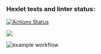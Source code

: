 ### Hexlet tests and linter status:
[![Actions Status](https://github.com/Difuster/frontend-project-lvl1/workflows/hexlet-check/badge.svg)](https://github.com/Difuster/frontend-project-lvl1/actions)

<a href="https://codeclimate.com/github/codeclimate/codeclimate/maintainability"><img src="https://api.codeclimate.com/v1/badges/a99a88d28ad37a79dbf6/maintainability" /></a>

![example workflow](https://github.com/github/docs/actions/workflows/main.yml/badge.svg)